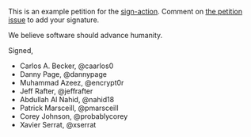 This is an example petition for the [sign-action](https://github.com/jeffrafter/sign-action). Comment on [the petition issue](https://github.com/jeffrafter/example-petition/issues/1) to add your signature.

We believe software should advance humanity.

Signed,

<!-- signatures -->
* Carlos A. Becker, @caarlos0
* Danny Page, @dannypage
* Muhammad Azeez, @encrypt0r
* Jeff Rafter, @jeffrafter
* Abdullah Al Nahid, @nahid18
* Patrick Marsceill, @pmarsceill
* Corey Johnson, @probablycorey
* Xavier Serrat, @xserrat
